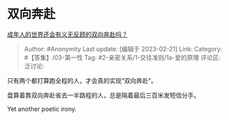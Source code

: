 # 双向奔赴
[成年人的世界还会有义无反顾的双向奔赴吗？](https://www.zhihu.com/question/581983705/answer/2904014884)

> Author: #Anonymity
> Last update: [编辑于 2023-02-21]
> Link:
> Category: #【答集】/03-第一性
> Tag: #2-亲密关系/1-交往准则/1a-爱的原理 
> 评论区:
> 泛讨论:

只有两个都打算跑全程的人，才会真的实现“双向奔赴”。

盘算着靠双向奔赴省去一半路程的人，总是隔着最后三百米发短信分手。

Yet another poetic irony.
